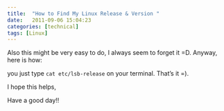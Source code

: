 ```yaml
---
title:  "How to Find My Linux Release & Version "
date:   2011-09-06 15:04:23
categories: [technical]
tags: [Linux]
---
```


Also this might be very easy to do, I always seem to forget it =D. Anyway, here is how:

you just type ```cat etc/lsb-release``` on your terminal.
That’s it =).

I hope this helps,

Have a good day!!
